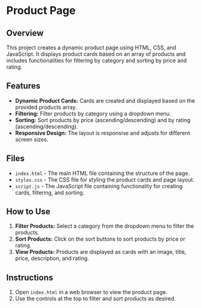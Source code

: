# Product Page

## Overview

This project creates a dynamic product page using HTML, CSS, and JavaScript. It displays product cards based on an array of products and includes functionalities for filtering by category and sorting by price and rating.

## Features

- **Dynamic Product Cards:** Cards are created and displayed based on the provided products array.
- **Filtering:** Filter products by category using a dropdown menu.
- **Sorting:** Sort products by price (ascending/descending) and by rating (ascending/descending).
- **Responsive Design:** The layout is responsive and adjusts for different screen sizes.

## Files

- `index.html` - The main HTML file containing the structure of the page.
- `styles.css` - The CSS file for styling the product cards and page layout.
- `script.js` - The JavaScript file containing functionality for creating cards, filtering, and sorting.

## How to Use

1. **Filter Products:** Select a category from the dropdown menu to filter the products.
2. **Sort Products:** Click on the sort buttons to sort products by price or rating.
3. **View Products:** Products are displayed as cards with an image, title, price, description, and rating.

## Instructions

1. Open `index.html` in a web browser to view the product page.
2. Use the controls at the top to filter and sort products as desired.

